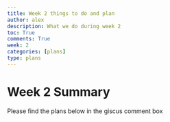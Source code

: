 ```yaml
---
title: Week 2 things to do and plan
author: alex
description: What we do during week 2
toc: True
comments: True
week: 2
categories: [plans]
type: plans
---
```


# Week 2 Summary
Please find the plans below in the giscus comment box
